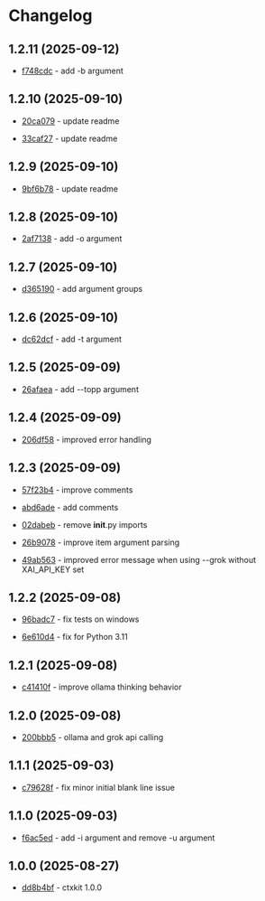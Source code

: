 # Changelog

## 1.2.11 (2025-09-12)

- [f748cdc](https://github.com/craigahobbs/ctxkit/commit/f748cdc) - add -b argument

## 1.2.10 (2025-09-10)

- [20ca079](https://github.com/craigahobbs/ctxkit/commit/20ca079) - update readme

- [33caf27](https://github.com/craigahobbs/ctxkit/commit/33caf27) - update readme

## 1.2.9 (2025-09-10)

- [9bf6b78](https://github.com/craigahobbs/ctxkit/commit/9bf6b78) - update readme

## 1.2.8 (2025-09-10)

- [2af7138](https://github.com/craigahobbs/ctxkit/commit/2af7138) - add -o argument

## 1.2.7 (2025-09-10)

- [d365190](https://github.com/craigahobbs/ctxkit/commit/d365190) - add argument groups

## 1.2.6 (2025-09-10)

- [dc62dcf](https://github.com/craigahobbs/ctxkit/commit/dc62dcf) - add -t argument

## 1.2.5 (2025-09-09)

- [26afaea](https://github.com/craigahobbs/ctxkit/commit/26afaea) - add --topp argument

## 1.2.4 (2025-09-09)

- [206df58](https://github.com/craigahobbs/ctxkit/commit/206df58) - improved error handling

## 1.2.3 (2025-09-09)

- [57f23b4](https://github.com/craigahobbs/ctxkit/commit/57f23b4) - improve comments

- [abd6ade](https://github.com/craigahobbs/ctxkit/commit/abd6ade) - add comments

- [02dabeb](https://github.com/craigahobbs/ctxkit/commit/02dabeb) - remove __init__.py imports

- [26b9078](https://github.com/craigahobbs/ctxkit/commit/26b9078) - improve item argument parsing

- [49ab563](https://github.com/craigahobbs/ctxkit/commit/49ab563) - improved error message when using --grok without XAI_API_KEY set

## 1.2.2 (2025-09-08)

- [96badc7](https://github.com/craigahobbs/ctxkit/commit/96badc7) - fix tests on windows

- [6e610d4](https://github.com/craigahobbs/ctxkit/commit/6e610d4) - fix for Python 3.11

## 1.2.1 (2025-09-08)

- [c41410f](https://github.com/craigahobbs/ctxkit/commit/c41410f) - improve ollama thinking behavior

## 1.2.0 (2025-09-08)

- [200bbb5](https://github.com/craigahobbs/ctxkit/commit/200bbb5) - ollama and grok api calling

## 1.1.1 (2025-09-03)

- [c79628f](https://github.com/craigahobbs/ctxkit/commit/c79628f) - fix minor initial blank line issue

## 1.1.0 (2025-09-03)

- [f6ac5ed](https://github.com/craigahobbs/ctxkit/commit/f6ac5ed) - add -i argument and remove -u argument

## 1.0.0 (2025-08-27)

- [dd8b4bf](https://github.com/craigahobbs/ctxkit/commit/dd8b4bf) - ctxkit 1.0.0
